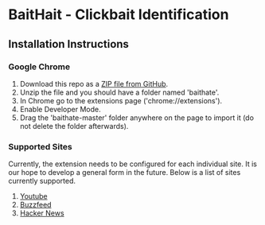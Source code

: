# BaitHait - Clickbait Identification

## Installation Instructions

### Google Chrome

1. Download this repo as a [ZIP file from GitHub](https://github.com/xamroot/baithate/archive/master.zip).
2. Unzip the file and you should have a folder named 'baithate'.
3. In Chrome go to the extensions page ('chrome://extensions').
4. Enable Developer Mode.
5. Drag the 'baithate-master' folder anywhere on the page to import it (do not delete the folder afterwards).

### Supported Sites
Currently, the extension needs to be configured for each individual site. It is our hope to develop a general form in the future. Below is a list of sites currently supported.

1. [Youtube](https://www.youtube.com)
2. [Buzzfeed](https://www.buzzfeed.com)
3. [Hacker News](https://www.news.ycombinator.com)

